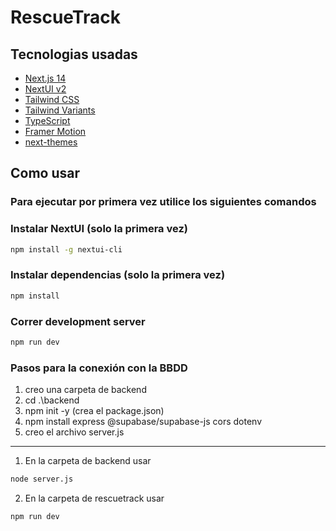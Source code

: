 # RescueTrack

## Tecnologias usadas

- [Next.js 14](https://nextjs.org/docs/getting-started)
- [NextUI v2](https://nextui.org/)
- [Tailwind CSS](https://tailwindcss.com/)
- [Tailwind Variants](https://tailwind-variants.org)
- [TypeScript](https://www.typescriptlang.org/)
- [Framer Motion](https://www.framer.com/motion/)
- [next-themes](https://github.com/pacocoursey/next-themes)

## Como usar

### Para ejecutar por primera vez utilice los siguientes comandos

### Instalar NextUI (solo la primera vez)

```bash
npm install -g nextui-cli
```

### Instalar dependencias (solo la primera vez)

```bash
npm install
```

### Correr development server

```bash
npm run dev
```

### Pasos para la conexión con la BBDD

1. creo una carpeta de backend
2. cd .\backend
2. npm init -y (crea el package.json)
3. npm install express @supabase/supabase-js cors dotenv
4. creo el archivo server.js
______________________________________________________________________________________________________

1. En la carpeta de backend usar 
```bash
node server.js
```
2. En la carpeta de rescuetrack usar 
```bash
npm run dev
```